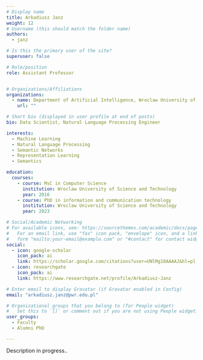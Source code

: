 ```yaml
---
# Display name
title: Arkadiusz Janz
weight: 12
# Username (this should match the folder name)
authors:
  - janz

# Is this the primary user of the site?
superuser: false

# Role/position
role: Assistant Professor


# Organizations/Affiliations
organizations:
  - name: Department of Artificial Intelligence, Wroclaw University of Science and Technology
    url: ""

# Short bio (displayed in user profile at end of posts)
bio: Data Scientist, Natural Language Processing Engineer

interests:
  - Machine Learning
  - Natural Language Processing
  - Semantic Networks
  - Representation Learning
  - Semantics

education:
  courses:
    - course: MsC in Computer Science
      institution: Wroclaw University of Science and Technology
      year: 2016
    - course: PhD in information and communication technology
      institution: Wroclaw University of Science and Technology
      year: 2023

# Social/Academic Networking
# For available icons, see: https://sourcethemes.com/academic/docs/page-builder/#icons
#   For an email link, use "fas" icon pack, "envelope" icon, and a link in the
#   form "mailto:your-email@example.com" or "#contact" for contact widget.
social:
  - icon: google-scholar
    icon_pack: ai
    link: https://scholar.google.com/citations?user=UNlMg18AAAAJ&hl=pl
  - icon: researchgate
    icon_pack: ai
    link: https://www.researchgate.net/profile/Arkadiusz-Janz

# Enter email to display Gravatar (if Gravatar enabled in Config)
email: "arkadiusz.janz@pwr.edu.pl"

# Organizational groups that you belong to (for People widget)
#   Set this to `[]` or comment out if you are not using People widget.
user_groups:
  - Faculty
  - Alumni PhD

---
```


Description in progress..

